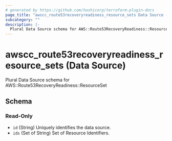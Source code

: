 ```yaml
---
# generated by https://github.com/hashicorp/terraform-plugin-docs
page_title: "awscc_route53recoveryreadiness_resource_sets Data Source - terraform-provider-awscc"
subcategory: ""
description: |-
  Plural Data Source schema for AWS::Route53RecoveryReadiness::ResourceSet
---
```


# awscc_route53recoveryreadiness_resource_sets (Data Source)

Plural Data Source schema for AWS::Route53RecoveryReadiness::ResourceSet



<!-- schema generated by tfplugindocs -->
## Schema

### Read-Only

- `id` (String) Uniquely identifies the data source.
- `ids` (Set of String) Set of Resource Identifiers.


